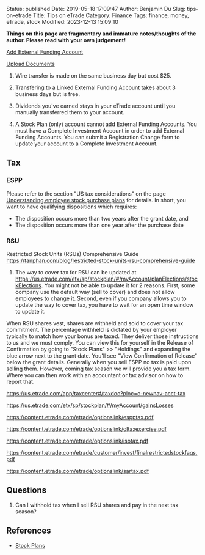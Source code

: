 Status: published
Date: 2019-05-18 17:09:47
Author: Benjamin Du
Slug: tips-on-etrade
Title: Tips on eTrade
Category: Finance
Tags: finance, money, eTrade, stock
Modified: 2023-12-13 15:09:10

**Things on this page are fragmentary and immature notes/thoughts of the author. Please read with your own judgement!**

[Add External Funding Account](https://us.etrade.com/etx/mm/movemoney/link-account)


[Upload Documents](https://us.etrade.com/etx/hw/customerservice/uploaddoc#!/upload)


1. Wire transfer is made on the same business day but cost $25.

2. Transfering to a Linked External Funding Account takes about 3 business days but is free. 

3. Dividends you've earned stays in your eTrade account 
  until you manually transferred them to your account.

4. A Stock Plan (only) account cannot add External Funding Accounts. 
  You must have a Complete Investment Account in order to add External Funding Accounts.
  You can submit a Registration Change form to update your account to a Complete Investment Account. 

## Tax

### ESPP

Please refer to the section "US tax considerations" on the page 
[Understanding employee stock purchase plans](https://us.etrade.com/knowledge/library/stock-plans/employee-stock-purchase-plan)
for details.
In short, 
you want to have qualifying dispositions which requires:

- The disposition occurs more than two years after the grant date, and
- The disposition occurs more than one year after the purchase date

### RSU

Restricted Stock Units (RSUs) Comprehensive Guide
https://tanphan.com/blog/restricted-stock-units-rsu-comprehensive-guide

1. The way to cover tax for RSU can be updated at https://us.etrade.com/etx/sp/stockplan/#/myAccount/planElections/stockElections.
    You might not be able to update it for 2 reasons.
    First, 
    some company use the default way (sell to cover) and does not allow employees to change it.
    Second,
    even if you company allows you to update the way to cover tax,
    you have to wait for an open time window to update it.

When RSU shares vest, 
shares are withheld and sold to cover your tax commitment. 
The percentage withheld is dictated by your employer typically to match how your bonus are taxed. 
They deliver those instructions to us and we must comply. 
You can view this for yourself in the Release of Confirmation 
by going to "Stock Plans" >> "Holdings" and expanding the blue arrow next to the grant date. 
You'll see "View Confirmation of Release" below the grant details. 
Generally when you sell ESPP no tax is paid upon selling them. 
However, 
coming tax season we will provide you a tax form. Where you can then work with an accountant or tax advisor on how to report that.

https://us.etrade.com/app/taxcenter#/taxdoc?ploc=c-newnav-acct-tax

https://us.etrade.com/etx/sp/stockplan/#/myAccount/gainsLosses

https://content.etrade.com/etrade/optionslink/espptax.pdf

https://content.etrade.com/etrade/optionslink/oltaxexercise.pdf

https://content.etrade.com/etrade/optionslink/isotax.pdf

https://content.etrade.com/etrade/customer/invest/finalrestrictedstockfaqs.pdf

https://content.etrade.com/etrade/optionslink/sartax.pdf

## Questions

1. Can I withhold tax when I sell RSU shares and pay in the next tax season?

## References 

- [Stock Plans](https://us.etrade.com/knowledge/library/stock-plans)
